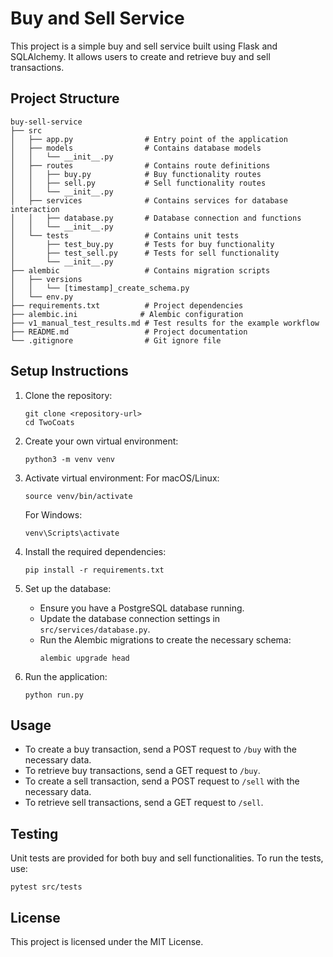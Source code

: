 # Buy and Sell Service

This project is a simple buy and sell service built using Flask and SQLAlchemy. It allows users to create and retrieve buy and sell transactions.

## Project Structure

```
buy-sell-service
├── src
│   ├── app.py                # Entry point of the application
│   ├── models                # Contains database models
│   │   └── __init__.py
│   ├── routes                # Contains route definitions
│   │   ├── buy.py            # Buy functionality routes
│   │   ├── sell.py           # Sell functionality routes
│   │   └── __init__.py
│   ├── services              # Contains services for database interaction
│   │   ├── database.py       # Database connection and functions
│   │   └── __init__.py
│   └── tests                 # Contains unit tests
│       ├── test_buy.py       # Tests for buy functionality
│       ├── test_sell.py      # Tests for sell functionality
│       └── __init__.py
├── alembic                   # Contains migration scripts
│   ├── versions
│   │   └── [timestamp]_create_schema.py
│   └── env.py
├── requirements.txt          # Project dependencies
├── alembic.ini              # Alembic configuration
├── v1_manual_test_results.md # Test results for the example workflow
├── README.md                 # Project documentation
└── .gitignore                # Git ignore file
```

## Setup Instructions

1. Clone the repository:
   ```
   git clone <repository-url>
   cd TwoCoats
   ```

2. Create your own virtual environment:
   ```
   python3 -m venv venv
   ```

3. Activate virtual environment:
      For macOS/Linux:
   ```
   source venv/bin/activate
   ```

      For Windows:
   ```
   venv\Scripts\activate
   ```

4. Install the required dependencies:
   ```
   pip install -r requirements.txt
   ```

5. Set up the database:
   - Ensure you have a PostgreSQL database running.
   - Update the database connection settings in `src/services/database.py`.
   - Run the Alembic migrations to create the necessary schema:
     ```
     alembic upgrade head
     ```

6. Run the application:
   ```
   python run.py
   ```

## Usage

- To create a buy transaction, send a POST request to `/buy` with the necessary data.
- To retrieve buy transactions, send a GET request to `/buy`.
- To create a sell transaction, send a POST request to `/sell` with the necessary data.
- To retrieve sell transactions, send a GET request to `/sell`.

## Testing

Unit tests are provided for both buy and sell functionalities. To run the tests, use:
```
pytest src/tests
```

## License

This project is licensed under the MIT License.

